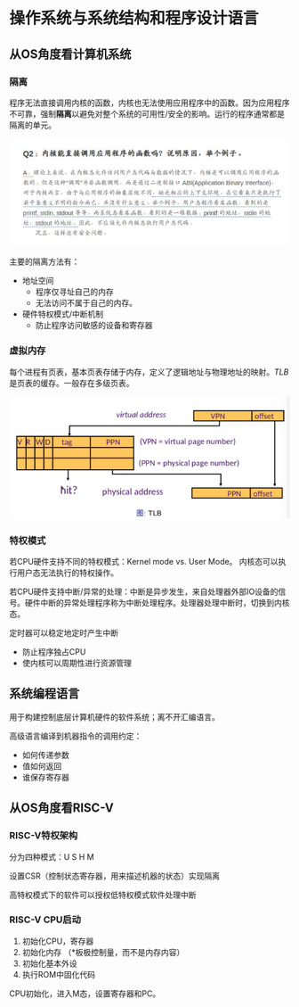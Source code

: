 # 操作系统与系统结构和程序设计语言

## 从OS角度看计算机系统

### 隔离

程序无法直接调用内核的函数，内核也无法使用应用程序中的函数。因为应用程序不可靠，强制**隔离**以避免对整个系统的可用性/安全的影响。运行的程序通常都是隔离的单元。

![](_v_images/20200220093303249_1679926159.jpg)

主要的隔离方法有：

+ 地址空间
    - 程序仅寻址自己的内存
    - 无法访问不属于自己的内存。
+ 硬件特权模式/中断机制
    - 防止程序访问敏感的设备和寄存器

### 虚拟内存

每个进程有页表，基本页表存储于内存，定义了逻辑地址与物理地址的映射。*TLB*是页表的缓存。一般存在多级页表。

![](_v_images/20200219164521337_930057914.png)

### 特权模式

若CPU硬件支持不同的特权模式：Kernel mode vs. User Mode。 内核态可以执行用户态无法执行的特权操作。

若CPU硬件支持中断/异常的处理：中断是异步发生，来自处理器外部IO设备的信号。硬件中断的异常处理程序称为中断处理程序。处理器处理中断时，切换到内核态。

定时器可以稳定地定时产生中断

- 防止程序独占CPU
- 使内核可以周期性进行资源管理

## 系统编程语言

用于构建控制底层计算机硬件的软件系统；离不开汇编语言。

高级语言编译到机器指令的调用约定：
- 如何传递参数
- 值如何返回
- 谁保存寄存器

## 从OS角度看RISC-V

### RISC-V特权架构

分为四种模式：U S H M

设置CSR（控制状态寄存器，用来描述机器的状态）实现隔离

高特权模式下的软件可以授权低特权模式软件处理中断

### RISC-V CPU启动

1. 初始化CPU，寄存器
2. 初始化内存 （*板极控制量，而不是内存内容）
3. 初始化基本外设
4. 执行ROM中固化代码

CPU初始化，进入M态，设置寄存器和PC。